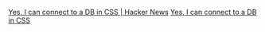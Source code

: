 
[Yes, I can connect to a DB in CSS | Hacker News](https://news.ycombinator.com/item?id=30191729)
[Yes, I can connect to a DB in CSS](https://www.leemeichin.com/posts/yes-i-can-connect-to-a-db-in-css.html)
